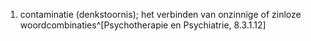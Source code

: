 1. contaminatie (denkstoornis); het verbinden van onzinnige of zinloze woordcombinaties^[Psychotherapie en Psychiatrie, 8.3.1.12]